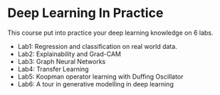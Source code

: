 # Deep Learning In Practice

This course put into practice your deep learning knowledge on 6 labs.

- Lab1: Regression and classification on real world data.
- Lab2: Explainability and Grad-CAM
- Lab3: Graph Neural Networks
- Lab4: Transfer Learning
- Lab5: Koopman operator learning with Duffing Oscillator
- Lab6: A tour in generative modelling in deep learning

